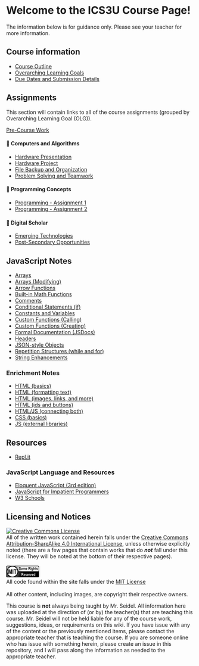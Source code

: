 # Welcome to the ICS3U Course Page!
The information below is for guidance only. Please see your teacher for more information.

## Course information
* [Course Outline](./Course-Outline)
* [Overarching Learning Goals](./images/ICS3U.jpg)
* [Due Dates and Submission Details](./Due-Dates-and-Submission-Details)

## Assignments

This section will contain links to all of the course assignments (grouped by Overarching Learning Goal (OLG)).

[Pre-Course Work](./Pre-Course-Work)

#### &#x1F4D9; Computers and Algorithms

* [Hardware Presentation](./Hardware-Presentation)
* [Hardware Project](./Hardware-Project)
* [File Backup and Organization](./File-Backup-and-Organization)
* [Problem Solving and Teamwork](./Problem-Solving-and-Teamwork)

#### &#x1F4D8; Programming Concepts

* [Programming - Assignment 1](./Programming-Assignment-1)
* [Programming - Assignment 2](./Programming-Assignment-2)

#### &#x1F4D7; Digital Scholar

* [Emerging Technologies](./Emerging-Technologies)
* [Post-Secondary Opportunities](./Post-Secondary-Opportunities)

## JavaScript Notes
* [Arrays](https://github.com/johnfraserss/ICS3U/tree/master/javascript-notes/23%20-%20arrays)
* [Arrays (Modifying)](https://github.com/johnfraserss/ICS3U/tree/master/javascript-notes/24%20-%20modifying%20arrays)
* [Arrow Functions](https://github.com/johnfraserss/ICS3U/tree/master/javascript-notes/22%20-%20arrow%20functions)
* [Built-in Math Functions](https://github.com/johnfraserss/ICS3U/tree/master/javascript-notes/14%20-%20built-in%20math%20functions)
* [Comments](https://github.com/johnfraserss/ICS3U/tree/master/javascript-notes/11%20-%20constants%2C%20variables%2C%20input%2C%20and%20comments)
* [Conditional Statements (if)](https://github.com/johnfraserss/ICS3U/tree/master/javascript-notes/12%20-%20conditionals%20(if))
* [Constants and Variables](https://github.com/johnfraserss/ICS3U/tree/master/javascript-notes/11%20-%20constants%2C%20variables%2C%20input%2C%20and%20comments)
* [Custom Functions (Calling)](https://github.com/johnfraserss/ICS3U/tree/master/javascript-notes/17%20-%20calling%20custom%20functions)
* [Custom Functions (Creating)](https://github.com/johnfraserss/ICS3U/tree/master/javascript-notes/16%20-%20creating%20custom%20functions)
* [Formal Documentation (JSDocs)](https://github.com/johnfraserss/ICS3U/tree/master/javascript-notes/21%20-%20formal%20documentation%20jsdocs)
* [Headers](https://github.com/johnfraserss/ICS3U/tree/master/javascript-notes/00%20-%20header)
* [JSON-style Objects](https://github.com/johnfraserss/ICS3U/tree/master/javascript-notes/25%20-%20JSON-style%20objects)
* [Repetition Structures (while and for)](https://github.com/johnfraserss/ICS3U/tree/master/javascript-notes/13%20-%20repetition%20(while%20and%20for))
* [String Enhancements](https://github.com/johnfraserss/ICS3U/tree/master/javascript-notes/15%20-%20string%20enhancements)

### Enrichment Notes
* [HTML (basics)](https://github.com/johnfraserss/ICS3U/tree/master/javascript-notes/E1%20-%20HTML%20-%20text%20basics)
* [HTML (formatting text)](https://github.com/johnfraserss/ICS3U/tree/master/javascript-notes/E2%20-%20HTML%20-%20formatting%20text)
* [HTML (images, links, and more)](https://github.com/johnfraserss/ICS3U/tree/master/javascript-notes/E3%20-%20HTML%20-%20images%2C%20links%2C%20and%20more)
* [HTML (ids and buttons)](https://github.com/johnfraserss/ICS3U/tree/master/javascript-notes/E4%20-%20HTML%20-%20ids%20and%20buttons)
* [HTML/JS (connecting both)](https://github.com/johnfraserss/ICS3U/tree/master/javascript-notes/E5%20-%20HTML%20and%20JS%20-%20connecting%20both)
* [CSS (basics)](https://github.com/johnfraserss/ICS3U/tree/master/javascript-notes/E6%20-%20CSS%20-%20basics)
* [JS (external libraries)](https://github.com/johnfraserss/ICS3U/tree/master/javascript-notes/E7%20-%20JS%20-%20external%20libraries)

## Resources
* [Repl.it](https://repl.it/)

### JavaScript Language and Resources
* [Eloquent JavaScript (3rd edition)](https://eloquentjavascript.net/)
* [JavaScript for Impatient Programmers](https://exploringjs.com/impatient-js/toc.html)
* [W3 Schools](https://www.w3schools.com/)

## Licensing and Notices
<a rel="license" href="http://creativecommons.org/licenses/by-sa/4.0/"><img alt="Creative Commons License" style="border-width:0" src="https://i.creativecommons.org/l/by-sa/4.0/88x31.png" /></a><br/>
All of the written work contained herein falls under the <a rel="license" href="http://creativecommons.org/licenses/by-sa/4.0/">Creative Commons Attribution-ShareAlike 4.0 International License</a>, unless otherwise explicitly noted (there are a few pages that contain works that do _**not**_ fall under this license.  They will be noted at the bottom of their respective pages).<br/><br/>
<a href="https://github.com/johnfraserss/ICS3U/blob/master/LICENSE.md" rel="license"><img src="./images/mit.png" /></a><br/>
All code found within the site falls under the [MIT License](https://github.com/johnfraserss/ICS3U/blob/master/LICENSE.md)<br/><br/>
All other content, including images, are copyright their respective owners.

This course is **not** always being taught by Mr. Seidel.  All information here was uploaded at the direction of (or by) the teacher(s) that are teaching this course.  Mr. Seidel will not be held liable for any of the course work, suggestions, ideas, or requirements on this wiki.  If you have issue with any of the content or the previously mentioned items, please contact the appropriate teacher that is teaching the course.  If you are someone online who has issue with something herein, please create an issue in this repository, and I will pass along the information as needed to the appropriate teacher.